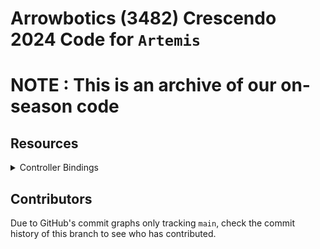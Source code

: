 # Arrowbotics (3482) Crescendo 2024 Code for `Artemis`

# NOTE : This is an archive of our on-season code

## Resources

<details>
  <summary>Controller Bindings</summary>
  Outdated, check RobotContainer for most recent bindings.
  <img src="https://docs.google.com/drawings/d/e/2PACX-1vQhF5bg6fHfpvUlcrYlDsRiEVGKNdi2nw8iX8BxA14nA04vcHS4IFZ6HjFO-5oqAlEJwU9G5NxGq2pp/pub?w=1440&h=1440" width="720" alt="controller bindings"/>
</details>

## Contributors
Due to GitHub's commit graphs only tracking `main`, check the commit history of this branch to see who has contributed.
